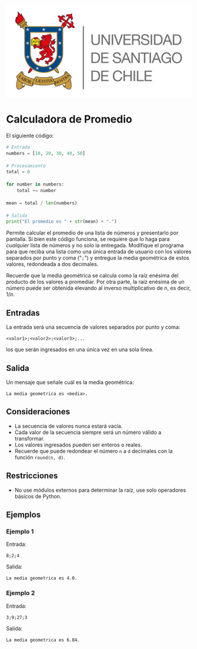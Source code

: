 ![logo](./assets/logo_usach.png)

# Calculadora de Promedio

El siguiente código:
```python
# Entrada
numbers = [10, 20, 30, 40, 50]

# Procesamiento
total = 0

for number in numbers:
    total += number

mean = total / len(numbers)

# Salida
print("El promedio es " + str(mean) + ".")
```

Permite calcular el promedio de una lista de números y presentarlo por pantalla. Si bien este código funciona, se requiere que lo haga para *cualquier* lista de números y no solo la entregada. Modifique el programa para que reciba una lista como una única entrada de usuario con los valores separados por punto y coma ("`;`") y entregue la media geométrica de estos valores, redondeada a dos decimales.

Recuerde que la media geométrica se calcula como la raíz enésima del producto de los valores a promediar. Por otra parte, la raíz enésima de un número puede ser obtenida elevando al inverso multiplicativo de *n*, es decir, 1/*n*.

## Entradas

La entrada será una secuencia de valores separados por punto y coma:
```
<valor1>;<valor2>;<valor3>;...
```
los que serán ingresados en una única vez en una sola línea.

## Salida

Un mensaje que señale cuál es la media geométrica:
```
La media geometrica es <media>.
```

## Consideraciones
- La secuencia de valores nunca estará vacía.
- Cada valor de la secuencia siempre será un número válido a transformar.
- Los valores ingresados pueden ser enteros o reales.
- Recuerde que puede redondear el número `n` a `d` decimales con la función `round(n, d)`.

## Restricciones
- No use módulos externos para determinar la raíz, use solo operadores básicos de Python.

## Ejemplos

### Ejemplo 1
Entrada:
```
8;2;4
```

Salida:
```
La media geometrica es 4.0.
```

### Ejemplo 2
Entrada:
```
3;9;27;3
```

Salida:
```
La media geometrica es 6.84.
```

